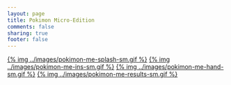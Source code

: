 ```yaml
---
layout: page
title: Pokimon Micro-Edition
comments: false
sharing: true
footer: false
---
```

[{% img ../images/pokimon-me-splash-sm.gif %}](../images/pokimon-me-splash.gif) [{% img ../images/pokimon-me-ins-sm.gif %}](../images/pokimon-me-ins.gif) [{% img ../images/pokimon-me-hand-sm.gif %}](../images/pokimon-me-hand.gif) [{% img ../images/pokimon-me-results-sm.gif %}](../images/pokimon-me-results.gif)
